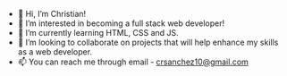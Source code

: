 - 👋 Hi, I’m Christian!
- 👀 I’m interested in becoming a full stack web developer!
- 🌱 I’m currently learning HTML, CSS and JS.
- 💞️ I’m looking to collaborate on projects that will help enhance my skills as a web developer.
- 📫 You can reach me through email - crsanchez10@gmail.com

[website]: https://2anchez.github.io/resume/
